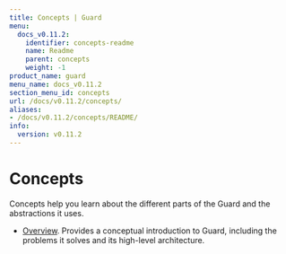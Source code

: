 ```yaml
---
title: Concepts | Guard
menu:
  docs_v0.11.2:
    identifier: concepts-readme
    name: Readme
    parent: concepts
    weight: -1
product_name: guard
menu_name: docs_v0.11.2
section_menu_id: concepts
url: /docs/v0.11.2/concepts/
aliases:
- /docs/v0.11.2/concepts/README/
info:
  version: v0.11.2
---
```


# Concepts

Concepts help you learn about the different parts of the Guard and the abstractions it uses.

- [Overview](/docs/v0.11.2/concepts/overview). Provides a conceptual introduction to Guard, including the problems it solves and its high-level architecture.
